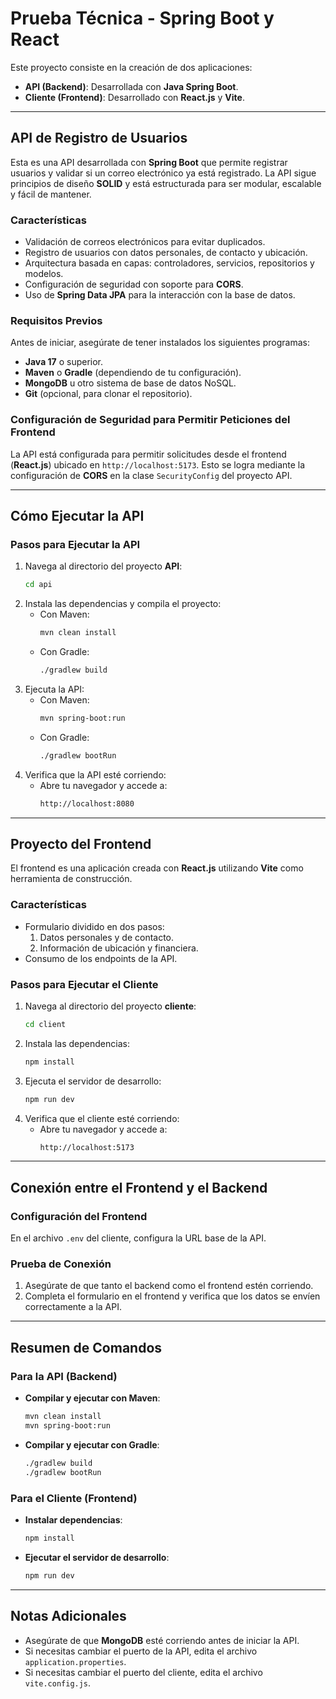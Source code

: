 # Prueba Técnica - Spring Boot y React

Este proyecto consiste en la creación de dos aplicaciones:
- **API (Backend)**: Desarrollada con **Java Spring Boot**.
- **Cliente (Frontend)**: Desarrollado con **React.js** y **Vite**.

---

## API de Registro de Usuarios

Esta es una API desarrollada con **Spring Boot** que permite registrar usuarios y validar si un correo electrónico ya está registrado. La API sigue principios de diseño **SOLID** y está estructurada para ser modular, escalable y fácil de mantener.

### Características
- Validación de correos electrónicos para evitar duplicados.
- Registro de usuarios con datos personales, de contacto y ubicación.
- Arquitectura basada en capas: controladores, servicios, repositorios y modelos.
- Configuración de seguridad con soporte para **CORS**.
- Uso de **Spring Data JPA** para la interacción con la base de datos.

### Requisitos Previos
Antes de iniciar, asegúrate de tener instalados los siguientes programas:
- **Java 17** o superior.
- **Maven** o **Gradle** (dependiendo de tu configuración).
- **MongoDB** u otro sistema de base de datos NoSQL.
- **Git** (opcional, para clonar el repositorio).

### Configuración de Seguridad para Permitir Peticiones del Frontend
La API está configurada para permitir solicitudes desde el frontend (**React.js**) ubicado en `http://localhost:5173`. Esto se logra mediante la configuración de **CORS** en la clase `SecurityConfig` del proyecto API.

---

## Cómo Ejecutar la API

### Pasos para Ejecutar la API
1. Navega al directorio del proyecto **API**:
   ```sh
   cd api
   ```
2. Instala las dependencias y compila el proyecto:
   - Con Maven:
     ```sh
     mvn clean install
     ```
   - Con Gradle:
     ```sh
     ./gradlew build
     ```
3. Ejecuta la API:
   - Con Maven:
     ```sh
     mvn spring-boot:run
     ```
   - Con Gradle:
     ```sh
     ./gradlew bootRun
     ```
4. Verifica que la API esté corriendo:
   - Abre tu navegador y accede a:
     ```sh
     http://localhost:8080
     ```

---

## Proyecto del Frontend

El frontend es una aplicación creada con **React.js** utilizando **Vite** como herramienta de construcción.

### Características
- Formulario dividido en dos pasos:
  1. Datos personales y de contacto.
  2. Información de ubicación y financiera.
- Consumo de los endpoints de la API.

### Pasos para Ejecutar el Cliente
1. Navega al directorio del proyecto **cliente**:
   ```sh
   cd client
   ```
2. Instala las dependencias:
   ```sh
   npm install
   ```
3. Ejecuta el servidor de desarrollo:
   ```sh
   npm run dev
   ```
4. Verifica que el cliente esté corriendo:
   - Abre tu navegador y accede a:
     ```sh
     http://localhost:5173
     ```

---

## Conexión entre el Frontend y el Backend

### Configuración del Frontend
En el archivo `.env` del cliente, configura la URL base de la API.

### Prueba de Conexión
1. Asegúrate de que tanto el backend como el frontend estén corriendo.
2. Completa el formulario en el frontend y verifica que los datos se envíen correctamente a la API.

---

## Resumen de Comandos

### Para la API (Backend)
- **Compilar y ejecutar con Maven**:
  ```sh
  mvn clean install
  mvn spring-boot:run
  ```
- **Compilar y ejecutar con Gradle**:
  ```sh
  ./gradlew build
  ./gradlew bootRun
  ```

### Para el Cliente (Frontend)
- **Instalar dependencias**:
  ```sh
  npm install
  ```
- **Ejecutar el servidor de desarrollo**:
  ```sh
  npm run dev
  ```

---

## Notas Adicionales

- Asegúrate de que **MongoDB** esté corriendo antes de iniciar la API.
- Si necesitas cambiar el puerto de la API, edita el archivo `application.properties`.
- Si necesitas cambiar el puerto del cliente, edita el archivo `vite.config.js`.
